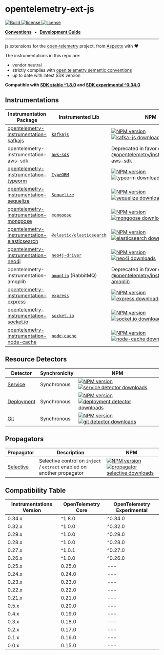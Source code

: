 # opentelemetry-ext-js

<p>
    <a href="https://github.com/aspecto-io/opentelemetry-ext-js/actions?query=workflow%3ABuild">
        <img alt="Build" src="https://github.com/aspecto-io/opentelemetry-ext-js/workflows/Build/badge.svg">
    </a>
    <a href="https://github.com/aspecto-io/opentelemetry-ext-js/blob/master/LICENSE">
        <img alt="license" src="https://img.shields.io/badge/license-Apache_2.0-green.svg?">
    </a>    
        <a href="http://makeapullrequest.com">
        <img alt="license" src="https://img.shields.io/badge/PRs-welcome-brightgreen.svg">
    </a>    
</p>

<p>
  <strong>
    <a href="doc/conventions.md">Conventions</a>
    &nbsp;&nbsp;&bull;&nbsp;&nbsp;
    <a href="doc/development-guide.md">Development Guide</a>
  </strong>
</p>

---

js extensions for the [open-telemetry](https://opentelemetry.io/) project, from [Aspecto](https://www.aspecto.io/) with :heart:

The instrumentations in this repo are:
- vendor neutral
- strictly complies with [open telemetry semantic conventions](https://github.com/open-telemetry/opentelemetry-specification/tree/main/specification/trace/semantic_conventions)
- up to date with latest SDK version

**Compatible with [SDK stable ^1.8.0](https://github.com/open-telemetry/opentelemetry-js/tree/stable/v1.8.0) and [SDK experimental ^0.34.0](https://github.com/open-telemetry/opentelemetry-js/tree/experimental/v0.34.0)**
## Instrumentations
| Instrumentation Package | Instrumented Lib | NPM |
| --- | --- | --- |
| [opentelemetry-instrumentation-kafkajs](./packages/instrumentation-kafkajs) | [`kafkajs`](https://kafka.js.org) | [![NPM version](https://img.shields.io/npm/v/opentelemetry-instrumentation-kafkajs.svg)](https://www.npmjs.com/package/opentelemetry-instrumentation-kafkajs) [![kafka-js downloads](https://img.shields.io/npm/dm/opentelemetry-instrumentation-kafkajs.svg)]()|
| opentelemetry-instrumentation-aws-sdk | [`aws-sdk`](https://docs.aws.amazon.com/AWSJavaScriptSDK/latest/) | Deprecated in favor of [@opentelemetry/instrumentation-aws-sdk](https://www.npmjs.com/package/@opentelemetry/instrumentation-aws-sdk) 
| [opentelemetry-instrumentation-typeorm](./packages/instrumentation-typeorm) | [`TypeORM`](https://typeorm.io/) | [![NPM version](https://img.shields.io/npm/v/opentelemetry-instrumentation-typeorm.svg)](https://www.npmjs.com/package/opentelemetry-instrumentation-typeorm) [![typeorm downloads](https://img.shields.io/npm/dm/opentelemetry-instrumentation-typeorm.svg)]() |
| [opentelemetry-instrumentation-sequelize](./packages/instrumentation-sequelize) | [`Sequelize`](https://sequelize.org/) | [![NPM version](https://img.shields.io/npm/v/opentelemetry-instrumentation-sequelize.svg)](https://www.npmjs.com/package/opentelemetry-instrumentation-sequelize) [![sequelize downloads](https://img.shields.io/npm/dm/opentelemetry-instrumentation-sequelize.svg)]() |
| [opentelemetry-instrumentation-mongoose](./packages/instrumentation-mongoose) | [`mongoose`](https://mongoosejs.com/) | [![NPM version](https://img.shields.io/npm/v/opentelemetry-instrumentation-mongoose.svg)](https://www.npmjs.com/package/opentelemetry-instrumentation-mongoose) [![mongoose downloads](https://img.shields.io/npm/dm/opentelemetry-instrumentation-mongoose.svg)]() |
| [opentelemetry-instrumentation-elasticsearch](./packages/instrumentation-elasticsearch) | [`@elastic/elasticsearch`](https://www.npmjs.com/package/@elastic/elasticsearch) | [![NPM version](https://img.shields.io/npm/v/opentelemetry-instrumentation-elasticsearch.svg)](https://www.npmjs.com/package/opentelemetry-instrumentation-elasticsearch) [![elasticsearch downloads](https://img.shields.io/npm/dm/opentelemetry-instrumentation-elasticsearch.svg)]() |
| [opentelemetry-instrumentation-neo4j](./packages/instrumentation-neo4j) | [`neo4j-driver`](https://github.com/neo4j/neo4j-javascript-driver/) | [![NPM version](https://img.shields.io/npm/v/opentelemetry-instrumentation-neo4j.svg)](https://www.npmjs.com/package/opentelemetry-instrumentation-neo4j) [![neo4j downloads](https://img.shields.io/npm/dm/opentelemetry-instrumentation-neo4j.svg)]() |
| opentelemetry-instrumentation-amqplib | [`amqplib`](https://github.com/squaremo/amqp.node) (RabbitMQ) | Deprecated in favor of [@opentelemetry/instrumentation-amqplib](https://www.npmjs.com/package/@opentelemetry/instrumentation-amqplib) | 
| [opentelemetry-instrumentation-express](./packages/instrumentation-express) | [`express`](https://github.com/expressjs/express) | [![NPM version](https://img.shields.io/npm/v/opentelemetry-instrumentation-express.svg)](https://www.npmjs.com/package/opentelemetry-instrumentation-express) [![express downloads](https://img.shields.io/npm/dm/opentelemetry-instrumentation-express.svg)]() |
|[opentelemetry-instrumentation-socket.io](./packages/instrumentation-socket.io) | [`socket.io`](https://github.com/socketio/socket.io) | [![NPM version](https://img.shields.io/npm/v/opentelemetry-instrumentation-socket.io.svg)](https://www.npmjs.com/package/opentelemetry-instrumentation-socket.io) [![socket.io downloads](https://img.shields.io/npm/dm/opentelemetry-instrumentation-socket.io.svg)]()
|[opentelemetry-instrumentation-node-cache](./packages/instrumentation-node-cache) | [`node-cache`](https://www.npmjs.com/package/node-cache) | [![NPM version](https://img.shields.io/npm/v/opentelemetry-instrumentation-node-cache.svg)](https://www.npmjs.com/package/opentelemetry-instrumentation-node-cache) [![node-cache downloads](https://img.shields.io/npm/dm/opentelemetry-instrumentation-node-cache.svg)]()


## Resource Detectors
| Detector | Synchronicity | NPM |
| --- | --- | --- |
| [Service](./detectors/node/resource-detector-service) | Synchronous | [![NPM version](https://img.shields.io/npm/v/opentelemetry-resource-detector-service.svg)](https://www.npmjs.com/package/opentelemetry-resource-detector-service) [![service detector downloads](https://img.shields.io/npm/dm/opentelemetry-resource-detector-service.svg)]() |
| [Deployment](./detectors/node/resource-detector-deployment) | Synchronous | [![NPM version](https://img.shields.io/npm/v/opentelemetry-resource-detector-deployment.svg)](https://www.npmjs.com/package/opentelemetry-resource-detector-deployment)[![deployment detector downloads](https://img.shields.io/npm/dm/opentelemetry-resource-detector-deployment.svg)]()
| [Git](./detectors/node/resource-detector-git)  | Synchronous | [![NPM version](https://img.shields.io/npm/v/opentelemetry-resource-detector-git.svg)](https://www.npmjs.com/package/opentelemetry-resource-detector-git) [![git detector downloads](https://img.shields.io/npm/dm/opentelemetry-resource-detector-git.svg)]()

## Propagators
| Propagator | Description | NPM |
| --- | --- | --- |
| [Selective](./propagators/propagator-selective) | Selective control on `inject` / `extract` enabled on another propagator | [![NPM version](https://img.shields.io/npm/v/opentelemetry-propagator-selective.svg)](https://www.npmjs.com/package/opentelemetry-propagator-selective) [![propagator selective downloads](https://img.shields.io/npm/dm/opentelemetry-propagator-selective.svg)]() |



## Compatibility Table

| Instrumentations Version | OpenTelemetry Core | OpenTelemetry Experimental | 
| --- | --- | --- |
| 0.34.x | ^1.8.0 | ^0.34.0 |
| 0.32.x | ^1.0.0 | ^0.32.0 |
| 0.29.x | ^1.0.0 | ^0.29.0 |
| 0.28.x | ^1.0.0 | ^0.28.0 |
| 0.27.x | ^1.0.1 | ^0.27.0 |
| 0.26.x | ^1.0.0 | ^0.26.0 |
| 0.25.x | 0.25.0 | --- |
| 0.24.x | 0.24.0 | --- |
| 0.23.x | 0.23.0 | --- |
| 0.22.x | 0.22.0 | --- |
| 0.21.x | 0.21.0 | --- |
| 0.5.x | 0.20.0 | --- |
| 0.4.x | 0.19.0 | --- |
| 0.3.x | 0.18.0 | --- |
| 0.2.x | 0.17.0 | --- |
| 0.1.x | 0.16.0 | --- |
| 0.0.x | 0.15.0 | --- |
